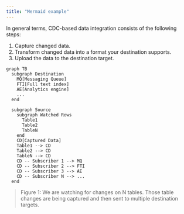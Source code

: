 ```yaml
---
title: "Mermaid example"
---
```


In general terms, CDC-based data integration consists of the following steps:

1. Capture changed data.
2. Transform changed data into a format your destination supports.
3. Upload the data to the destination target.

```mermaid
graph TB
  subgraph Destination
    MQ[Messaging Queue]
    FTI[Full text index]
    AE[Analytics engine]
    ...
  end

  subgraph Source
    subgraph Watched Rows
      Table1
      Table2 
      TableN
    end
    CD[Captured Data]
    Table1 --> CD
    Table2 --> CD
    TableN --> CD
    CD -- Subscriber 1 --> MQ
    CD -- Subscriber 2 --> FTI
    CD -- Subscriber 3 --> AE
    CD -- Subscriber N --> ...
  end
```
> Figure 1: We are watching for changes on N tables. 
> Those table changes are being captured and then sent to multiple destination targets.
